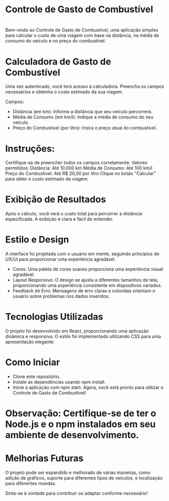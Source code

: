 # Controle de Gasto de Combustível
#
Bem-vindo ao Controle de Gasto de Combustível, uma aplicação simples para calcular o custo de uma viagem com base na distância, na média de consumo do veículo e no preço do combustível.

# Calculadora de Gasto de Combustível
Uma vez autenticado, você terá acesso à calculadora. Preencha os campos necessários e obtenha o custo estimado da sua viagem.

Campos:
* Distância (em km): Informe a distância que seu veículo percorrerá.
* Média de Consumo (em km/l): Indique a média de consumo do seu veículo.
* Preço do Combustível (por litro): Insira o preço atual do combustível.
#

# Instruções:

Certifique-se de preencher todos os campos corretamente.
Valores permitidos:
Distância: Até 10.000 km
Média de Consumo: Até 100 km/l
Preço do Combustível: Até R$ 20,00 por litro
Clique no botão "Calcular" para obter o custo estimado da viagem.

# Exibição de Resultados
Após o cálculo, você verá o custo total para percorrer a distância especificada. A exibição é clara e fácil de entender.

# Estilo e Design
A interface foi projetada com o usuário em mente, seguindo princípios de UX/UI para proporcionar uma experiência agradável.

* Cores: Uma paleta de cores suaves proporciona uma experiência visual agradável.
* Layout Responsivo: O design se ajusta a diferentes tamanhos de tela, proporcionando uma experiência consistente em dispositivos variados.
* Feedback de Erro: Mensagens de erro claras e coloridas orientam o usuário sobre problemas nos dados inseridos.

# Tecnologias Utilizadas
O projeto foi desenvolvido em React, proporcionando uma aplicação dinâmica e responsiva. O estilo foi implementado utilizando CSS para uma apresentação elegante.

# Como Iniciar
* Clone este repositório.
* Instale as dependências usando npm install.
* Inicie a aplicação com npm start.
Agora, você está pronto para utilizar o Controle de Gasto de Combustível!

# Observação: Certifique-se de ter o Node.js e o npm instalados em seu ambiente de desenvolvimento.

# Melhorias Futuras
O projeto pode ser expandido e melhorado de várias maneiras, como adição de gráficos, suporte para diferentes tipos de veículos, e localização para diferentes moedas.

Sinta-se à vontade para contribuir ou adaptar conforme necessário!
